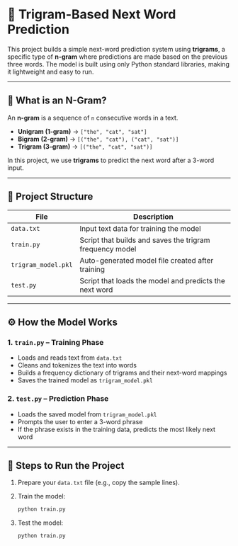 # 🧠 Trigram-Based Next Word Prediction

This project builds a simple next-word prediction system using **trigrams**, a specific type of **n-gram** where predictions are made based on the previous three words. The model is built using only Python standard libraries, making it lightweight and easy to run.

---

## 📘 What is an N-Gram?

An **n-gram** is a sequence of `n` consecutive words in a text.

- **Unigram (1-gram)** → `["the", "cat", "sat"]`
- **Bigram (2-gram)** → `[("the", "cat"), ("cat", "sat")]`
- **Trigram (3-gram)** → `[("the", "cat", "sat")]`

In this project, we use **trigrams** to predict the next word after a 3-word input.

---

## 📁 Project Structure

| File                | Description                                               |
|---------------------|-----------------------------------------------------------|
| `data.txt`          | Input text data for training the model                    |
| `train.py`          | Script that builds and saves the trigram frequency model  |
| `trigram_model.pkl` | Auto-generated model file created after training          |
| `test.py`           | Script that loads the model and predicts the next word    |

---

## ⚙️ How the Model Works

### 1. `train.py` – Training Phase

- Loads and reads text from `data.txt`
- Cleans and tokenizes the text into words
- Builds a frequency dictionary of trigrams and their next-word mappings
- Saves the trained model as `trigram_model.pkl`

### 2. `test.py` – Prediction Phase

- Loads the saved model from `trigram_model.pkl`
- Prompts the user to enter a 3-word phrase
- If the phrase exists in the training data, predicts the most likely next word

---

## 🚀 Steps to Run the Project

1. Prepare your `data.txt` file (e.g., copy the sample lines).
2. Train the model:

   ```bash
   python train.py
3. Test the model:
   ```bash
   python train.py

